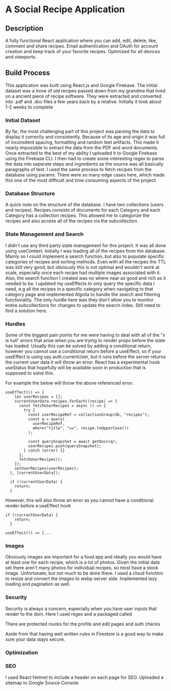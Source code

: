 # A Social Recipe Application

## Description

A fully functional React application where you can add, edit, delete, like, comment and share recipes. Email authentication and OAuth for account creation and keep track of your favorite recipes. Optimized for all devices and viewports.

## Build Process

This application was built using React.js and Google Firebase. The initial dataset was a trove of old recipes passed down from my grandma that lived on a ancient piece of recipe software. They were extracted and converted into .pdf and .doc files a few years back by a relative. Initially it took about 1-2 weeks to complete

### Initial Dataset

By far, the most challenging part of this project was parsing the data to display it correctly and consistently. Because of its age and origin it was full of inconsitent spacing, formatting and random text artifacts. This made it nearly impossible to extract the data from the PDF and word documents. Once extracted to the best of my ability I uploaded it to Google Firebase using the Firebase CLI. I then had to create some interesting regex to parse the data into seperate steps and ingredients as the source was all basically paragraphs of text. I used the same process to fetch recipes from the database using params. There were so many edge cases here, which made this one of the most difficult and time consuming aspects of the project.

### Database Structure

A quick note on the structure of the database. I have two collections (users and recipes). Recipes consists of documents for each Category and each Category has a collection recipes. This allowed me to categorize the recipes and also access all of the recipes via the subcollection.

### State Management and Search

I didn't use any third party state management for this project. It was all done using useContext. Initially I was loading all of the recipes from the database. Mainly so I could implement a search function, but also to populate specific categories of recipes and sorting methods. Even with all the recipes the TTL was still very good, but obviously this is not optimal and wouldn't work at scale, especially once each recipe had multiple images associated with it. Also, the search function I created was no where near as good and rich as it needed to be. I updated my useEffects to only query the specific data I need, e.g all the recipes in a specific category when navigating to that category page and implemented Algolia to handle the search and filtering functionality. The only hurdle here was they don't allow you to monitor entire subcollections for changes to update the search index. Still need to find a solution here.

### Hurdles

Some of the biggest pain points for me were having to deal with all of the "x is null' errors that arise when you are trying to render props before the state has loaded. Usually this can be solved by adding a conditional return, however you cannot use a conditional return before a useEffect, so if your useEffect is using say auth.currentUser, but it runs before the server returns the current user data it will throw an error. React has a experimental hook useStatus that hopefully will be available soon in production that is supposed to solve this.

For example the below will throw the above referenced error.

```
useEffect(() => {
    let userRecipes = [];
    currentUserData.recipes.forEach((recipe) => {
      const fetchUserRecipes = async () => {
        try {
          const userRecipeRef = collectionGroup(db, "recipes");
          const q = query(
            userRecipeRef,
            where("title", "==", recipe.toUpperCase())
          );

          const querySnapshot = await getDocs(q);
          userRecipes.push(querySnapshot);
        } catch (error) {}
      };
      fetchUserRecipes();
    });
    setUserRecipes(userRecipes);
  }, [currentUserData]);

  if (!currentUserData) {
    return;
  }
```

However, this will also throw an error as you cannot have a conditional render before a useEffect hook

```
if (!currentUserData) {
    return;
  }

useEffect(() => {...
```

### Images

Obviously images are important for a food app and ideally you would have at least one for each recipe, which is a lot of photos. Given the initial data set there aren't many photos for individual recipes, so most have a stock image. Unfortunate, but not much to be done there. I used a cloud function to resize and convert the images to webp server side. Implemented lazy loading and pagination as well.

### Security

Security is always a concern, especially when you have user inputs that render to the dom. Here I used regex and a packaged called

There are protected routes for the profile and edit pages and auth checks

Aside from that having well written rules in Firestore is a good way to make sure your data stays secure.

### Optimization

### SEO

I used React Helmet to include a header on each page for SEO. Uploaded a sitemap to Google Source Console
